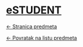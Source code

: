 # [eSTUDENT](https://www.github.com/studosi-fer/eSTUDENT)
[<- Stranica predmeta](.)

[<- Povratak na listu predmeta](https://www.github.com/studosi/FER)